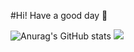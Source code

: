 #Hi! Have a good day 👋

![Anurag's GitHub stats](https://github-readme-stats.vercel.app/api?username=anuraghazra&show_icons=true&theme=radical)
<a href="https://opgc.me/#/users/kir93" target="_blank"><img src="https://api.opgc.me/githubs/users/kir93/tag/?theme=basic" /></a>
